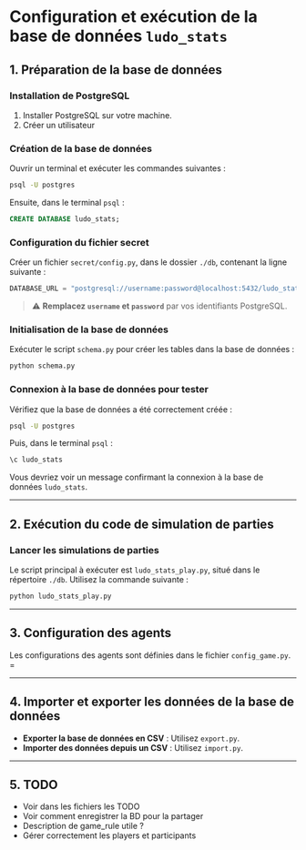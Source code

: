 # Configuration et exécution de la base de données `ludo_stats`

## 1. Préparation de la base de données

### Installation de PostgreSQL
1. Installer PostgreSQL sur votre machine.
2. Créer un utilisateur

### Création de la base de données
Ouvrir un terminal et exécuter les commandes suivantes :

```bash
psql -U postgres
```

Ensuite, dans le terminal `psql` :

```sql
CREATE DATABASE ludo_stats;
```

### Configuration du fichier secret
Créer un fichier `secret/config.py`, dans le dossier `./db`, contenant la ligne suivante :

```python
DATABASE_URL = "postgresql://username:password@localhost:5432/ludo_stats"
```

> ⚠️ **Remplacez `username` et `password`** par vos identifiants PostgreSQL.

### Initialisation de la base de données
Exécuter le script `schema.py` pour créer les tables dans la base de données :

```bash
python schema.py
```

### Connexion à la base de données pour tester
Vérifiez que la base de données a été correctement créée :

```bash
psql -U postgres
```

Puis, dans le terminal `psql` :

```sql
\c ludo_stats
```

Vous devriez voir un message confirmant la connexion à la base de données `ludo_stats`.

---

## 2. Exécution du code de simulation de parties

### Lancer les simulations de parties
Le script principal à exécuter est `ludo_stats_play.py`, situé dans le répertoire `./db`. Utilisez la commande suivante :

```bash
python ludo_stats_play.py
```

---

## 3. Configuration des agents

Les configurations des agents sont définies dans le fichier `config_game.py`. =

---

## 4. Importer et exporter les données de la base de données

- **Exporter la base de données en CSV** : Utilisez `export.py`.
- **Importer des données depuis un CSV** : Utilisez `import.py`.

---

## 5. TODO

- Voir dans les fichiers les TODO
- Voir comment enregistrer la BD pour la partager
- Description de game_rule utile ?
- Gérer correctement les players et participants